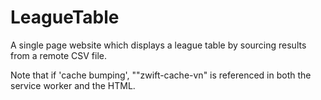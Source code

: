 # LeagueTable
 
A single page website which displays a league table by sourcing results from a remote CSV file.

Note that if 'cache bumping', ""zwift-cache-vn" is referenced in both the service worker and the HTML.
